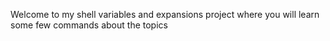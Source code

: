 Welcome to my shell variables and expansions project where you will learn some few commands about the topics
